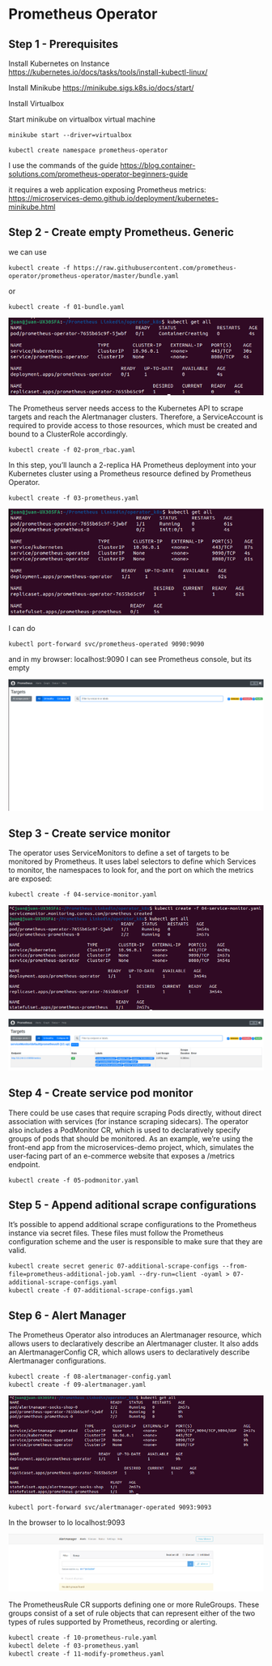 # Prometheus Operator

## Step 1 - Prerequisites

Install Kubernetes on Instance
https://kubernetes.io/docs/tasks/tools/install-kubectl-linux/

Install Minikube
https://minikube.sigs.k8s.io/docs/start/

Install Virtualbox

Start minikube on virtualbox virtual machine
```
minikube start --driver=virtualbox
```
```
kubectl create namespace prometheus-operator
```
I use the commands of the guide
https://blog.container-solutions.com/prometheus-operator-beginners-guide

it requires a web application exposing Prometheus metrics: https://microservices-demo.github.io/deployment/kubernetes-minikube.html

## Step 2 - Create empty Prometheus. Generic

we can use
```
kubectl create -f https://raw.githubusercontent.com/prometheus-operator/prometheus-operator/master/bundle.yaml
```
or
```
kubectl create -f 01-bundle.yaml 
```
![My Image](Step%206a.png)

The Prometheus server needs access to the Kubernetes API to scrape targets and reach the Alertmanager clusters. Therefore, a ServiceAccount is required to provide access to those resources, which must be created and bound to a ClusterRole accordingly.
```
kubectl create -f 02-prom_rbac.yaml
```
In this step, you’ll launch a 2-replica HA Prometheus deployment into your Kubernetes cluster using a Prometheus resource defined by Prometheus Operator.
```
kubectl create -f 03-prometheus.yaml
```

![My Image](Step%206b.png)

I can do
```
kubectl port-forward svc/prometheus-operated 9090:9090
```
and in my browser: localhost:9090
I can see Prometheus console, but its empty

![My Image](Step%207.png)

## Step 3 - Create service monitor

The operator uses ServiceMonitors to define a set of targets to be monitored by Prometheus. It uses label selectors to define which Services to monitor, the namespaces to look for, and the port on which the metrics are exposed:
```
kubectl create -f 04-service-monitor.yaml
```
![My Image](Step%208a.png)

![My Image](Step%208b.png)

## Step 4 - Create service pod monitor

There could be use cases that require scraping Pods directly, without direct association with services (for instance scraping sidecars). The operator also includes a PodMonitor CR, which is used to declaratively specify groups of pods that should be monitored. 
As an example, we’re using the front-end app from the microservices-demo project, which, simulates the user-facing part of an e-commerce website that exposes a /metrics endpoint.
```
kubectl create -f 05-podmonitor.yaml
```

## Step 5 - Append aditional scrape configurations

It’s possible to append additional scrape configurations to the Prometheus instance via secret files. These files must follow the Prometheus configuration scheme and the user is responsible to make sure that they are valid.
```
kubectl create secret generic 07-additional-scrape-configs --from-file=prometheus-additional-job.yaml --dry-run=client -oyaml > 07-additional-scrape-configs.yaml
kubectl create -f 07-additional-scrape-configs.yaml
```
## Step 6 - Alert Manager

The Prometheus Operator also introduces an Alertmanager resource, which allows users to declaratively describe an Alertmanager cluster. It also adds an AlertmanagerConfig CR, which allows users to declaratively describe Alertmanager configurations.
```
kubectl create -f 08-alertmanager-config.yaml 
kubectl create -f 09-alertmanager.yaml
```
![My Image](Step%2011a.png)
```	
kubectl port-forward svc/alertmanager-operated 9093:9093
```
In the browser to lo localhost:9093

![My Image](Step%2011b.png)

The PrometheusRule CR supports defining one or more RuleGroups. These groups consist of a set of rule objects that can represent either of the two types of rules supported by Prometheus, recording or alerting.
```
kubectl create -f 10-prometheus-rule.yaml 
kubectl delete -f 03-prometheus.yaml
kubectl create -f 11-modify-prometheus.yaml
```
